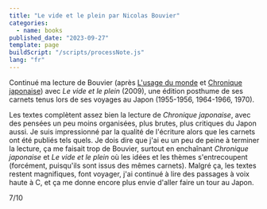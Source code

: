 ```yaml
---
title: "Le vide et le plein par Nicolas Bouvier"
categories:
  - name: books
published_date: "2023-09-27"
template: page
buildScript: "/scripts/processNote.js"
lang: "fr"
---
```


Continué ma lecture de Bouvier (après [L'usage du monde](/notes/l-usage-du-monde-par-nicolas-bouvier/) et [Chronique japonaise](/notes/chronique-japonaise-par-nicolas-bouvier/)) avec _Le vide et le plein_ (2009), une édition posthume de ses carnets tenus lors de ses voyages au Japon (1955-1956, 1964-1966, 1970).

Les textes complètent assez bien la lecture de _Chronique japonaise_, avec des pensées un peu moins organisées, plus brutes, plus critiques du Japon aussi. Je suis impressionné par la qualité de l'écriture alors que les carnets ont été publiés tels quels. Je dois dire que j'ai eu un peu de peine à terminer la lecture, ça me faisait trop de Bouvier, surtout en enchaînant _Chronique japonaise_ et _Le vide et le plein_ où les idées et les thèmes s'entrecoupent (forcément, puisqu'ils sont issus des mêmes carnets). Malgré ça, les textes restent magnifiques, font voyager, j'ai continué à lire des passages à voix haute à C, et ça me donne encore plus envie d'aller faire un tour au Japon.

7/10
